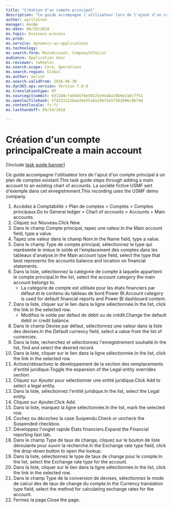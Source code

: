 ```yaml
--- 
title: "Création d'un compte principal"
description: "Ce guide accompagne l'utilisateur lors de l'ajout d'un compte principal à un plan de comptes existant."
author: aprilolson
manager: AnnBe
ms.date: 08/29/2018
ms.topic: business-process
ms.prod: 
ms.service: dynamics-ax-applications
ms.technology: 
ms.search.form: MainAccount, CompanyInfoList
audience: Application User
ms.reviewer: twheeloc
ms.search.scope: Core, Operations
ms.search.region: Global
ms.author: aolson
ms.search.validFrom: 2016-06-30
ms.dyn365.ops.version: Version 7.0.0
ms.translationtype: HT
ms.sourcegitcommit: 0312b8cfadd45f8e59225e9daba78b9e216cff51
ms.openlocfilehash: 5fd332121bae2be55ada39b33e5f381096c9b74d
ms.contentlocale: fr-fr
ms.lasthandoff: 09/14/2018

---
```

# <a name="create-a-main-account"></a><span data-ttu-id="9d7c7-103">Création d'un compte principal</span><span class="sxs-lookup"><span data-stu-id="9d7c7-103">Create a main account</span></span>

[!include [task guide banner](../../includes/task-guide-banner.md)]

<span data-ttu-id="9d7c7-104">Ce guide accompagne l'utilisateur lors de l'ajout d'un compte principal à un plan de comptes existant.</span><span class="sxs-lookup"><span data-stu-id="9d7c7-104">This task guide steps through adding a main account to an existing chart of accounts.</span></span> <span data-ttu-id="9d7c7-105">La société fictive USMF sert d'exemple dans cet enregistrement.</span><span class="sxs-lookup"><span data-stu-id="9d7c7-105">This recording uses the USMF demo company.</span></span>  

1. <span data-ttu-id="9d7c7-106">Accédez à Comptabilité > Plan de comptes > Comptes > Comptes principaux.</span><span class="sxs-lookup"><span data-stu-id="9d7c7-106">Go to General ledger > Chart of accounts > Accounts > Main accounts.</span></span>
2. <span data-ttu-id="9d7c7-107">Cliquez sur Nouveau.</span><span class="sxs-lookup"><span data-stu-id="9d7c7-107">Click New.</span></span>
3. <span data-ttu-id="9d7c7-108">Dans le champ Compte principal, tapez une valeur.</span><span class="sxs-lookup"><span data-stu-id="9d7c7-108">In the Main account field, type a value.</span></span>
4. <span data-ttu-id="9d7c7-109">Tapez une valeur dans le champ Nom.</span><span class="sxs-lookup"><span data-stu-id="9d7c7-109">In the Name field, type a value.</span></span>
5. <span data-ttu-id="9d7c7-110">Dans le champ Type de compte principal, sélectionnez le type qui représente le mieux le solde et l'emplacement des comptes dans les tableaux d'analyse.</span><span class="sxs-lookup"><span data-stu-id="9d7c7-110">In the Main account type field, select the type that best represents the accounts balance and location on financial statements.</span></span>
6. <span data-ttu-id="9d7c7-111">Dans la liste, sélectionnez la catégorie de compte à laquelle appartient le compte principal.</span><span class="sxs-lookup"><span data-stu-id="9d7c7-111">In the list, select the account category the main account belongs to.</span></span>
    * <span data-ttu-id="9d7c7-112">La catégorie de compte est utilisée pour les états financiers par défaut et le contenu du tableau de bord Power BI.</span><span class="sxs-lookup"><span data-stu-id="9d7c7-112">Account category is used for default financial reports and Power BI dashboard content.</span></span>  
7. <span data-ttu-id="9d7c7-113">Dans la liste, cliquer sur le lien dans la ligne sélectionnée.</span><span class="sxs-lookup"><span data-stu-id="9d7c7-113">In the list, click the link in the selected row.</span></span>
    * <span data-ttu-id="9d7c7-114">Modifiez le solde par défaut de débit ou de crédit.</span><span class="sxs-lookup"><span data-stu-id="9d7c7-114">Change the default debit or credit balance.</span></span>  
8. <span data-ttu-id="9d7c7-115">Dans le champ Devise par défaut, sélectionnez une valeur dans la liste des devises.</span><span class="sxs-lookup"><span data-stu-id="9d7c7-115">In the Default currency field, select a value from the list of currencies.</span></span>
9. <span data-ttu-id="9d7c7-116">Dans la liste, recherchez et sélectionnez l'enregistrement souhaité.</span><span class="sxs-lookup"><span data-stu-id="9d7c7-116">In the list, find and select the desired record.</span></span>
10. <span data-ttu-id="9d7c7-117">Dans la liste, cliquer sur le lien dans la ligne sélectionnée.</span><span class="sxs-lookup"><span data-stu-id="9d7c7-117">In the list, click the link in the selected row.</span></span>
11. <span data-ttu-id="9d7c7-118">Activez/désactivez le développement de la section des remplacements d'entité juridique.</span><span class="sxs-lookup"><span data-stu-id="9d7c7-118">Toggle the expansion of the Legal entity overrides section.</span></span>
12. <span data-ttu-id="9d7c7-119">Cliquez sur Ajouter pour sélectionner une entité juridique.</span><span class="sxs-lookup"><span data-stu-id="9d7c7-119">Click Add to select a legal entity.</span></span>
13. <span data-ttu-id="9d7c7-120">Dans la liste, sélectionnez l'entité juridique.</span><span class="sxs-lookup"><span data-stu-id="9d7c7-120">In the list, select the Legal entity.</span></span>
14. <span data-ttu-id="9d7c7-121">Cliquez sur Ajouter.</span><span class="sxs-lookup"><span data-stu-id="9d7c7-121">Click Add.</span></span>
15. <span data-ttu-id="9d7c7-122">Dans la liste, marquez la ligne sélectionnée.</span><span class="sxs-lookup"><span data-stu-id="9d7c7-122">In the list, mark the selected row.</span></span>
16. <span data-ttu-id="9d7c7-123">Cochez ou décochez la case Suspendu.</span><span class="sxs-lookup"><span data-stu-id="9d7c7-123">Check or uncheck the Suspended checkbox.</span></span>
17. <span data-ttu-id="9d7c7-124">Développez l'onglet rapide États financiers.</span><span class="sxs-lookup"><span data-stu-id="9d7c7-124">Expand the Financial reporting fast tab.</span></span>
18. <span data-ttu-id="9d7c7-125">Dans le champ Type de taux de change, cliquez sur le bouton de liste déroulante pour ouvrir la recherche.</span><span class="sxs-lookup"><span data-stu-id="9d7c7-125">In the Exchange rate type field, click the drop-down button to open the lookup.</span></span>
19. <span data-ttu-id="9d7c7-126">Dans la liste, sélectionnez le type de taux de change pour le compte.</span><span class="sxs-lookup"><span data-stu-id="9d7c7-126">In the list, select the Exchange rate type for the account.</span></span>
20. <span data-ttu-id="9d7c7-127">Dans la liste, cliquer sur le lien dans la ligne sélectionnée.</span><span class="sxs-lookup"><span data-stu-id="9d7c7-127">In the list, click the link in the selected row.</span></span>
21. <span data-ttu-id="9d7c7-128">Dans le champ Type de la conversion de devises, sélectionnez le mode de calcul des de taux de change du compte.</span><span class="sxs-lookup"><span data-stu-id="9d7c7-128">In the Currency translation type field, select the method for calculating exchange rates for the account.</span></span>
22. <span data-ttu-id="9d7c7-129">Fermez la page.</span><span class="sxs-lookup"><span data-stu-id="9d7c7-129">Close the page.</span></span>


